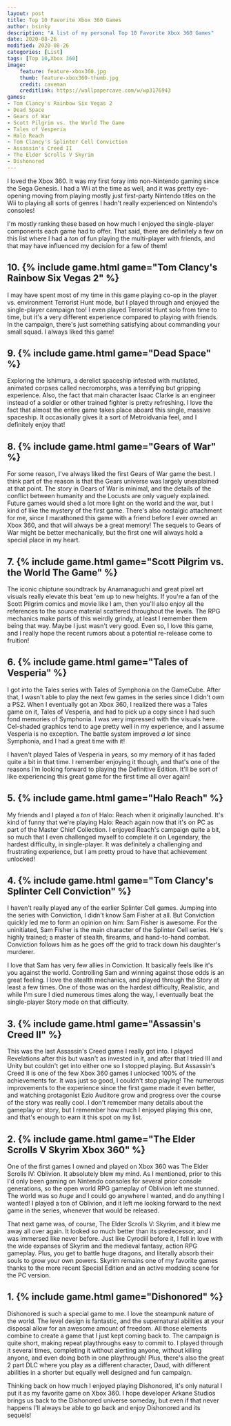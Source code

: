 ```yaml
---
layout: post
title: Top 10 Favorite Xbox 360 Games
author: bsinky
description: "A list of my personal Top 10 Favorite Xbox 360 Games"
date: 2020-08-26
modified: 2020-08-26
categories: [List]
tags: [Top 10,Xbox 360]
image:
    feature: feature-xbox360.jpg
    thumb: feature-xbox360-thumb.jpg
    credit: caveman
    creditlink: https://wallpapercave.com/w/wp3176943
games:
- Tom Clancy's Rainbow Six Vegas 2
- Dead Space
- Gears of War
- Scott Pilgrim vs. the World The Game
- Tales of Vesperia
- Halo Reach
- Tom Clancy's Splinter Cell Conviction
- Assassin's Creed II
- The Elder Scrolls V Skyrim
- Dishonored
---
```


I loved the Xbox 360. It was my first foray into non-Nintendo gaming since the
Sega Genesis. I had a Wii at the time as well, and it was pretty eye-opening
moving from playing mostly just first-party Nintendo titles on the Wii to
playing all sorts of genres I hadn't really experienced on Nintendo's consoles!

<!--more-->

I'm mostly ranking these based on how much I enjoyed the single-player
components each game had to offer. That said, there are definitely a few on this
list where I had a *ton* of fun playing the multi-player with friends, and that
may have influenced my decision for a few of them!

## 10. {% include game.html game="Tom Clancy's Rainbow Six Vegas 2" %}

I may have spent most of my time in this game playing co-op in the player vs.
environment Terrorist Hunt mode, but I played through and enjoyed the
single-player campaign too! I even played Terrorist Hunt solo from time to time,
but it's a very different experience compared to playing with friends. In the
campaign, there's just something satisfying about commanding your small squad.
I always liked this game!

## 9. {% include game.html game="Dead Space" %}

Exploring the Ishimura, a derelict spaceship infested with mutilated, animated
corpses called necromorphs, was a terrifying but gripping experience. Also, the
fact that main character Isaac Clarke is an engineer instead of a soldier or
other trained fighter is pretty refreshing. I love the fact that almost the
entire game takes place aboard this single, massive spaceship. It occasionally
gives it a sort of Metroidvania feel, and I definitely enjoy that!

## 8. {% include game.html game="Gears of War" %}

For some reason, I've always liked the first Gears of War game the best. I think
part of the reason is that the Gears universe was largely unexplained at that
point. The story in Gears of War is minimal, and the details of the conflict
between humanity and the Locusts are only vaguely explained. Future games would
shed a lot more light on the world and the war, but I kind of like the mystery
of the first game. There's also nostalgic attachment for me, since I marathoned
this game with a friend before I ever owned an Xbox 360, and that will always be
a great memory! The sequels to Gears of War might be better mechanically, but
the first one will always hold a special place in my heart.

## 7. {% include game.html game="Scott Pilgrim vs. the World The Game" %}

The iconic chiptune soundtrack by Anamanaguchi and great pixel art visuals
really elevate this beat 'em up to new heights. If you're a fan of the Scott
Pilgrim comics and movie like I am, then you'll also enjoy all the references to
the source material scattered throughout the levels. The RPG mechanics make
parts of this weirdly grindy, at least I remember them being that way. Maybe I
just wasn't very good. Even so, I love this game, and I really hope the recent
rumors about a potential re-release come to fruition!
 
## 6. {% include game.html game="Tales of Vesperia" %}

I got into the Tales series with Tales of Symphonia on the GameCube. After that,
I wasn't able to play the next few games in the series since I didn't own a PS2.
When I eventually got an Xbox 360, I realized there was a Tales game on it,
Tales of Vesperia, and had to pick up a copy since I had such fond memories of
Symphonia. I was very impressed with the visuals here. Cel-shaded graphics tend
to age pretty well in my experience, and I assume Vesperia is no exception. The
battle system improved *a lot* since Symphonia, and I had a great time with it!

I haven't played Tales of Vesperia in years, so my memory of it has faded quite
a bit in that time. I remember enjoying it though, and that's one of the reasons
I'm looking forward to playing the Definitive Edition. It'll be sort of like
experiencing this great game for the first time all over again!
 
## 5. {% include game.html game="Halo Reach" %}

My friends and I played a *ton* of Halo: Reach when it originally launched. It's
kind of funny that we're playing Halo: Reach again now that it's on PC as part
of the Master Chief Collection. I enjoyed Reach's campaign quite a bit, so much
that I even challenged myself to complete it on Legendary, the hardest
difficulty, in single-player. It was definitely a challenging and frustrating
experience, but I am pretty proud to have that achievement unlocked!

## 4. {% include game.html game="Tom Clancy's Splinter Cell Conviction" %}

I haven't really played any of the earlier Splinter Cell games. Jumping into the
series with Conviction, I didn't know Sam Fisher at all. But Conviction quickly
led me to form an opinion on him: Sam Fisher is awesome. For the uninitiated,
Sam Fisher is the main character of the Splinter Cell series. He's highly
trained; a master of stealth, firearms, and hand-to-hand combat. Conviction
follows him as he goes off the grid to track down his daughter's murderer.

I love that Sam has very few allies in Conviction. It basically feels like it's
you against the world. Controlling Sam and winning against those odds is an
great feeling. I love the stealth mechanics, and played through the Story at
least a few times. One of those was on the hardest difficulty, Realistic, and
while I'm sure I died numerous times along the way, I eventually beat the
single-player Story mode on that difficulty.
 
## 3. {% include game.html game="Assassin's Creed II" %}

This was the last Assassin's Creed game I really got into. I played Revelations
after this but wasn't as invested in it, and after that I tried III and Unity
but couldn't get into either one so I stopped playing. But Assassin's Creed II
is one of the few Xbox 360 games I unlocked 100% of the achievements for. It was
just so good, I couldn't stop playing! The numerous improvements to the
experience since the first game made it even better, and watching protagonist
Ezio Auditore grow and progress over the course of the story was really cool. I
don't remember many details about the gameplay or story, but I remember how much
I enjoyed playing this one, and that's enough to earn it this spot on my list.

## 2. {% include game.html game="The Elder Scrolls V Skyrim Xbox 360" %}
 
One of the first games I owned and played on Xbox 360 was The Elder Scrolls IV:
Oblivion. It absolutely blew my mind. As I mentioned, prior to this I'd only
been gaming on Nintendo consoles for several prior console generations, so the
open world RPG gameplay of Oblivion left me stunned. The world was so *huge* and
I could go anywhere I wanted, and do anything I wanted! I played a ton of
Oblivion, and it left me looking forward to the next game in the series,
whenever that would be released.

That next game was, of course, The Elder Scrolls V: Skyrim, and it blew me away
all over again. It looked *so* much better than its predecessor, and I was
immersed like never before. Just like Cyrodiil before it, I fell in love with
the wide expanses of Skyrim and the medieval fantasy, action RPG gameplay. Plus,
you get to battle huge dragons, and literally absorb their souls to grow your
own powers. Skyrim remains one of my favorite games thanks to the more recent
Special Edition and an active modding scene for the PC version.

## 1. {% include game.html game="Dishonored" %}

Dishonored is such a special game to me. I love the steampunk nature of the
world. The level design is fantastic, and the supernatural abilities at your
disposal allow for an awesome amount of freedom. All those elements combine to
create a game that I just kept coming back to. The campaign is quite short,
making repeat playthroughs easy to commit to. I played through it several times,
completing it without alerting anyone, without killing anyone, and even doing
both in one playthrough! Plus, there's also the great 2 part DLC where you play
as a different character, Daud, with different abilities in a shorter but
equally well designed and fun campaign.

Thinking back on how much I enjoyed playing Dishonored, it's only natural I put
it as my favorite game on Xbox 360. I hope developer Arkane Studios brings us
back to the Dishonored universe someday, but even if that never happens I'll
always be able to go back and enjoy Dishonored and its sequels!

